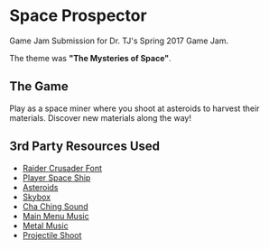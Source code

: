 # Space Prospector
Game Jam Submission for Dr. TJ's Spring 2017 Game Jam.

The theme was **"The Mysteries of Space"**.

## The Game
Play as a space miner where you shoot at asteroids to harvest their materials.  Discover new materials along the way!

## 3rd Party Resources Used

* [Raider Crusader Font](http://www.1001freefonts.com/sci-fi-fonts.php)
* [Player Space Ship](https://www.turbosquid.com/FullPreview/Index.cfm/ID/588767)
* [Asteroids](https://www.assetstore.unity3d.com/en/#!/content/38913)
* [Skybox](https://www.assetstore.unity3d.com/en/#!/content/3392)
* [Cha Ching Sound](http://www.freesound.org/people/creek23/sounds/75235/)
* [Main Menu Music](https://www.youtube.com/watch?v=MduJjbcLSqE)
* [Metal Music](https://www.assetstore.unity3d.com/en/#!/content/19233)
* [Projectile Shoot](http://www.freesound.org/data/previews/193/193427_1038806-lq.mp3)